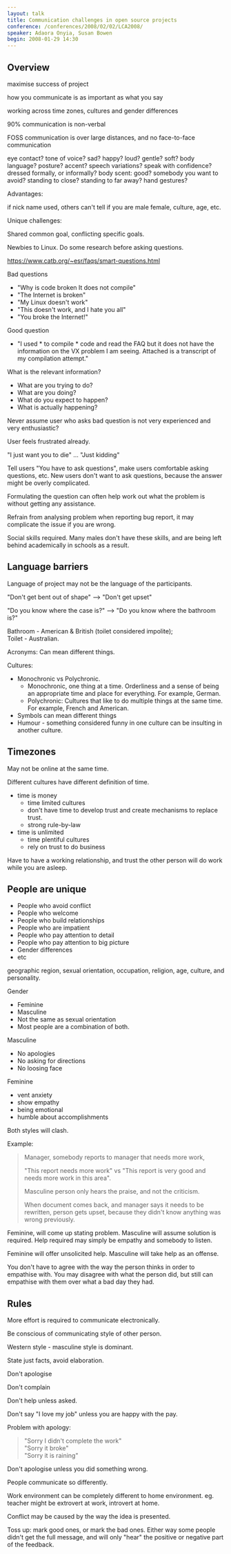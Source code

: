 ```yaml
---
layout: talk
title: Communication challenges in open source projects
conference: /conferences/2008/02/02/LCA2008/
speaker: Adaora Onyia, Susan Bowen
begin: 2008-01-29 14:30
---
```

## Overview

maximise success of project

how you communicate is as important as what you say

working across time zones, cultures and gender differences

90% communication is non-verbal

FOSS communication is over large distances, and no face-to-face communication

eye contact? tone of voice? sad? happy? loud? gentle? soft? body language?
posture? accent? speech variations? speak with confidence? dressed formally, or
informally? body scent: good? somebody you want to avoid? standing to close?
standing to far away? hand gestures?

Advantages:

if nick name used, others can't tell if you are male female, culture,
age, etc.

Unique challenges:

Shared common goal, conflicting specific goals.

Newbies to Linux. Do some research before asking questions.

<https://www.catb.org/~esr/faqs/smart-questions.html>

Bad questions

* "Why is code broken It does not compile"
* "The Internet is broken"
* "My Linux doesn't work"
* "This doesn't work, and I hate you all"
* "You broke the Internet!"

Good question

* "I used * to compile * code and read the FAQ but it does not have
the information on the VX problem I am seeing. Attached is a transcript of my
compilation attempt."

What is the relevant information?

* What are you trying to do?
* What are you doing?
* What do you expect to happen?
* What is actually happening?

Never assume user who asks bad question is not very experienced and
very enthusiastic?

User feels frustrated already.

"I just want you to die" ... "Just kidding"

Tell users "You have to ask questions", make users comfortable asking
questions, etc. New users don't want to ask questions, because the
answer might be overly complicated.

Formulating the question can often help work out what the problem is
without getting any assistance.

Refrain from analysing problem when reporting bug report, it may
complicate the issue if you are wrong.

Social skills required. Many males don't have these skills, and are
being left behind academically in schools as a result.

## Language barriers

Language of project may not be the language of the participants.

"Don't get bent out of shape" --> "Don't get upset"

"Do you know where the case is?" --> "Do you know where the bathroom is?"

Bathroom - American & British (toilet considered impolite);  
Toilet - Australian.

Acronyms: Can mean different things.

Cultures:

* Monochronic vs Polychronic.
  * Monochronic, one thing at a time. Orderliness and a
    sense of being an appropriate time and place for everything.
    For example, German.
  * Polychronic: Cultures that like to do multiple things at the
    same time. For example, French and American.
* Symbols can mean different things
* Humour - something considered funny in one culture can be insulting in
another culture.

## Timezones

May not be online at the same time.

Different cultures have different definition of time.

* time is money
  * time limited cultures
  * don't have time to develop trust and create mechanisms to replace trust.
  * strong rule-by-law
* time is unlimited
  * time plentiful cultures
  * rely on trust to do business

Have to have a working relationship, and trust the other person will
do work while you are asleep.

## People are unique

* People who avoid conflict
* People who welcome
* People who build relationships
* People who are impatient
* People who pay attention to detail
* People who pay attention to big picture
* Gender differences
* etc

geographic region, sexual orientation, occupation, religion, age,
culture, and personality.

Gender

* Feminine
* Masculine
* Not the same as sexual orientation
* Most people are a combination of both.

Masculine

* No apologies
* No asking for directions
* No loosing face

Feminine

* vent anxiety
* show empathy
* being emotional
* humble about accomplishments

Both styles will clash.

Example:

> Manager, somebody reports to manager that needs more work,
> 
> "This report needs more work" vs
> "This report is very good and needs more work in this area".
> 
> Masculine person only hears the praise, and not the criticism.
> 
> When document comes back, and manager says it needs to be rewritten,
> person gets upset, because they didn't know anything was wrong previously.

Feminine, will come up stating problem. Masculine will assume solution is
required. Help required may simply be empathy and somebody to listen.

Feminine will offer unsolicited help. Masculine will take help
as an offense.

You don't have to agree with the way the person thinks in order
to empathise with. You may disagree with what the person did, but
still can empathise with them over what a bad day they had.

## Rules

More effort is required to communicate electronically.

Be conscious of communicating style of other person.

Western style - masculine style is dominant.

State just facts, avoid elaboration.

Don't apologise

Don't complain

Don't help unless asked.

Don't say "I love my job" unless you are happy with the pay.

Problem with apology:
> "Sorry I didn't complete the work"  
> "Sorry it broke"  
> "Sorry it is raining"

Don't apologise unless you did something wrong.

People communicate so differently.

Work environment can be completely different to home environment.
eg. teacher might be extrovert at work, introvert at home.

Conflict may be caused by the way the idea is presented.

Toss up: mark good ones, or mark the bad ones. Either way some people didn't
get the full message, and will only "hear" the positive or negative part of
the feedback.
